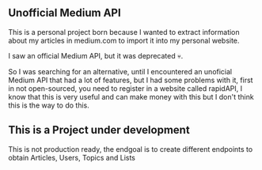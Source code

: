 ## Unofficial Medium API

This is a personal project born because I wanted to extract information about my
articles in medium.com to import it into my personal website.

I saw an official Medium API, but it was deprecated 💀.

So I was searching for an alternative, until I encountered an unoficial Medium API that had a lot of 
features, but I had some problems with it, first in not open-sourced, you need to register in a website 
called rapidAPI, I know that this is very useful and can make money with this but I don't think this
is the way to do this.


## This is a Project under development

This is not production ready, the endgoal is to create different endpoints to obtain
Articles, Users, Topics and Lists